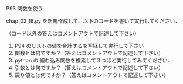 P93 関数を使う

chap_02_18.py を新規作成して、以下のコードを書いて実行してください．

（コード以外の答えはコメントアウトで記述して下さい）

1. P94 のリストの値を合計するを写経して実行して下さい
1. 関数とは何ですか？（答えはコメントアウトで記述して下さい）
1. python の 組む込み関数を検索して３つほど実行してみてください．
1. 引数とは何ですか？（答えはコメントアウトで記述して下さい）
1. 戻り値とは何ですか？（答えはコメントアウトで記述して下さい）



